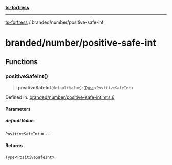 [**ts-fortress**](../../README.md)

---

[ts-fortress](../../README.md) / branded/number/positive-safe-int

# branded/number/positive-safe-int

## Functions

### positiveSafeInt()

> **positiveSafeInt**(`defaultValue`): [`Type`](../../type.md#type)\<`PositiveSafeInt`\>

Defined in: [branded/number/positive-safe-int.mts:6](https://github.com/noshiro-pf/ts-fortress/blob/main/src/branded/number/positive-safe-int.mts#L6)

#### Parameters

##### defaultValue

`PositiveSafeInt` = `...`

#### Returns

[`Type`](../../type.md#type)\<`PositiveSafeInt`\>
